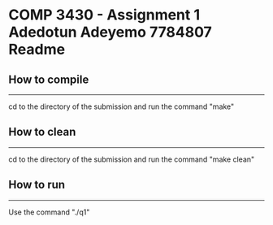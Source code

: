 # COMP 3430 - Assignment 1 Adedotun Adeyemo 7784807 Readme

## How to compile

---

cd to the directory of the submission and run the command "make"

## How to clean

---

cd to the directory of the submission and run the command "make clean"

## How to run

---

Use the command "./q1"

